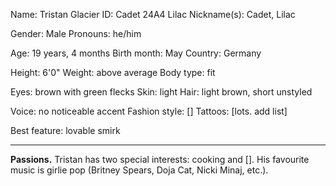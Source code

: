 Name: Tristan Glacier
ID: Cadet 24A4 Lilac
Nickname(s): Cadet, Lilac

Gender: Male
Pronouns: he/him

Age: 19 years, 4 months
Birth month: May
Country: Germany

Height: 6'0"
Weight: above average
Body type: fit

Eyes: brown with green flecks
Skin: light
Hair: light brown, short unstyled

Voice: no noticeable accent
Fashion style: []
Tattoos: [lots. add list]

Best feature: lovable smirk

---
**Passions.**
Tristan has two special interests: cooking and []. His favourite music is girlie pop (Britney Spears, Doja Cat, Nicki Minaj, etc.).